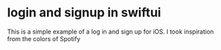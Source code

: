 # login and signup in swiftui
This is a simple example of a log in and sign up for iOS. I took inspiration from the colors of Spotify
